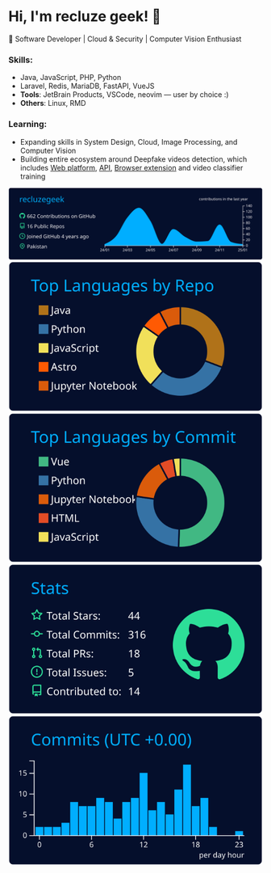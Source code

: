 # Hi, I'm recluze geek! 👋

🚀 Software Developer | Cloud & Security | Computer Vision Enthusiast

### Skills:
- Java, JavaScript, PHP, Python
- Laravel, Redis, MariaDB, FastAPI, VueJS
- **Tools**: JetBrain Products, VSCode, neovim &mdash; user by choice :)
- **Others**: Linux, RMD

### Learning:
- Expanding skills in System Design, Cloud, Image Processing, and Computer Vision 
- Building entire ecosystem around Deepfake videos detection, which includes [Web platform](https://github.com/recluzegeek/deepscan-web), [API](https://github.com/recluzegeek/deepscan-web), [Browser extension](https://github.com/recluzegeek/deepscan-api) and video classifier training

![](https://github.com/recluzegeek/recluzegeeek/blob/master/profile-summary-card-output/algolia/0-profile-details.svg)
![](https://github.com/recluzegeek/recluzegeeek/blob/master/profile-summary-card-output/algolia/1-repos-per-language.svg)![](https://github.com/recluzegeek/recluzegeeek/blob/master/profile-summary-card-output/algolia/2-most-commit-language.svg)
![](https://github.com/recluzegeek/recluzegeeek/blob/master/profile-summary-card-output/algolia/3-stats.svg)![](https://github.com/recluzegeek/recluzegeeek/blob/master/profile-summary-card-output/algolia/4-productive-time.svg)
